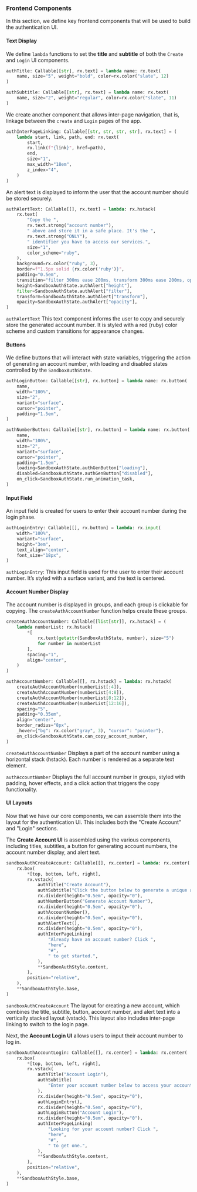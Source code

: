 
### Frontend Components

In this section, we define key frontend components that will be used to build the authentication UI.

#### Text Display

We define `lambda` functions to set the **title** and **subtitle** of both the `Create` and `Login` UI components.

```python
authTitle: Callable[[str], rx.text] = lambda name: rx.text(
    name, size="5", weight="bold", color=rx.color("slate", 12)
)

authSubtitle: Callable[[str], rx.text] = lambda name: rx.text(
    name, size="2", weight="regular", color=rx.color("slate", 11)
)
```

We create another component that allows inter-page navigation, that is, linkage between the ``create`` and `Login` pages of the app.

```python
authInterPageLinking: Callable[[str, str, str, str], rx.text] = (
    lambda start, link, path, end: rx.text(
        start,
        rx.link(f"{link}", href=path),
        end,
        size="1",
        max_width="18em",
        z_index="4",
    )
)
```

An alert text is displayed to inform the user that the account number should be stored securely.

```python
authAlertText: Callable[[], rx.text] = lambda: rx.hstack(
    rx.text(
        "Copy the ",
        rx.text.strong("account number"),
        " above and store it in a safe place. It's the ",
        rx.text.strong("ONLY"),
        " identifier you have to access our services.",
        size="1",
        color_scheme="ruby",
    ),
    background=rx.color("ruby", 3),
    border=f"1.5px solid {rx.color('ruby')}",
    padding="0.5em",
    transition="filter 300ms ease 200ms, transform 300ms ease 200ms, opacity 300ms ease 200ms",
    height=SandboxAuthState.authAlert["height"],
    filter=SandboxAuthState.authAlert["filter"],
    transform=SandboxAuthState.authAlert["transform"],
    opacity=SandboxAuthState.authAlert["opacity"],
)
```

`authAlertText` This text component informs the user to copy and securely store the generated account number. It is styled with a red (ruby) color scheme and custom transitions for appearance changes.


#### Buttons

We define buttons that will interact with state variables, triggering the action of generating an account number, with loading and disabled states controlled by the `SandboxAuthState`.

```python
authLoginButton: Callable[[str], rx.button] = lambda name: rx.button(
    name,
    width="100%",
    size="2",
    variant="surface",
    cursor="pointer",
    padding="1.5em",
)

authNumberButton: Callable[[str], rx.button] = lambda name: rx.button(
    name,
    width="100%",
    size="2",
    variant="surface",
    cursor="pointer",
    padding="1.5em",
    loading=SandboxAuthState.authGenButton["loading"],
    disabled=SandboxAuthState.authGenButton["disabled"],
    on_click=SandboxAuthState.run_animation_task,
)
```

#### Input Field

An input field is created for users to enter their account number during the login phase.

```python
authLoginEntry: Callable[[], rx.button] = lambda: rx.input(
    width="100%",
    variant="surface",
    height="3em",
    text_align="center",
    font_size="18px",
)
```
`authLoginEntry`: This input field is used for the user to enter their account number. It’s styled with a surface variant, and the text is centered.

#### Account Number Display

The account number is displayed in groups, and each group is clickable for copying. The `createAuthAccountNumber` function helps create these groups.

```python
createAuthAccountNumber: Callable[[list[str]], rx.hstack] = (
    lambda numberList: rx.hstack(
        *[
            rx.text(getattr(SandboxAuthState, number), size="5")
            for number in numberList
        ],
        spacing="1",
        align="center",
    )
)

authAccountNumber: Callable[[], rx.hstack] = lambda: rx.hstack(
    createAuthAccountNumber(numberList[:4]),
    createAuthAccountNumber(numberList[4:8]),
    createAuthAccountNumber(numberList[8:12]),
    createAuthAccountNumber(numberList[12:16]),
    spacing="5",
    padding="0.35em",
    align="center",
    border_radius="8px",
    _hover={"bg": rx.color("gray", 3), "cursor": "pointer"},
    on_click=SandboxAuthState.can_copy_account_number,
)
```

`createAuthAccountNumber` Displays a part of the account number using a horizontal stack (hstack). Each number is rendered as a separate text element.

`authAccountNumber` Displays the full account number in groups, styled with padding, hover effects, and a click action that triggers the copy functionality.

#### UI Layouts 

Now that we have our core components, we can assemble them into the layout for the authentication UI. This includes both the "Create Account" and "Login" sections.

The **Create Account UI** is assembled using the various components, including titles, subtitles, a button for generating account numbers, the account number display, and alert text.

```python
sandboxAuthCreateAccount: Callable[[], rx.center] = lambda: rx.center(
    rx.box(
        *[top, bottom, left, right],
        rx.vstack(
            authTitle("Create Account"),
            authSubtitle("Click the button below to generate a unique account number."),
            rx.divider(height="0.5em", opacity="0"),
            authNumberButton("Generate Account Number"),
            rx.divider(height="0.5em", opacity="0"),
            authAccountNumber(),
            rx.divider(height="0.5em", opacity="0"),
            authAlertText(),
            rx.divider(height="0.5em", opacity="0"),
            authInterPageLinking(
                "Already have an account number? Click ",
                "here",
                "#",
                " to get started.",
            ),
            **SandboxAuthStyle.content,
        ),
        position="relative",
    ),
    **SandboxAuthStyle.base,
)
```

`sandboxAuthCreateAccount` The layout for creating a new account, which combines the title, subtitle, button, account number, and alert text into a vertically stacked layout (vstack). This layout also includes inter-page linking to switch to the login page.

Next, the **Account Login UI** allows users to input their account number to log in.

```python
sandboxAuthAccountLogin: Callable[[], rx.center] = lambda: rx.center(
    rx.box(
        *[top, bottom, left, right],
        rx.vstack(
            authTitle("Account Login"),
            authSubtitle(
                "Enter your account number below to access your account dashboards."
            ),
            rx.divider(height="0.5em", opacity="0"),
            authLoginEntry(),
            rx.divider(height="0.5em", opacity="0"),
            authLoginButton("Account Login"),
            rx.divider(height="0.5em", opacity="0"),
            authInterPageLinking(
                "Looking for your account number? Click ",
                "here",
                "#",
                " to get one.",
            ),
            **SandboxAuthStyle.content,
        ),
        position="relative",
    ),
    **SandboxAuthStyle.base,
)
```